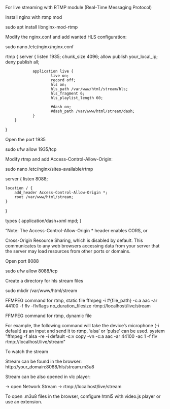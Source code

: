 For live streaming with RTMP module (Real-Time Messaging Protocol)

Install nginx with rtmp mod

sudo apt install libnginx-mod-rtmp

Modify the nginx.conf and add wanted HLS configuration:

sudo nano /etc/nginx/nginx.conf

rtmp {
        server {
                listen 1935;
                chunk_size 4096;
                allow publish your_local_ip;
                deny publish all;
                
                application live {
                    	live on;
                    	record off;
                        hls on;
                        hls_path /var/www/html/stream/hls;
                        hls_fragment 6;
                        hls_playlist_length 60;

                        #dash on;
                        #dash_path /var/www/html/stream/dash;
                }
        }
}

Open the port 1935

sudo ufw allow 1935/tcp

Modify rtmp and add Access-Control-Allow-Origin:

sudo nano /etc/nginx/sites-available/rtmp

server {
    listen 8088;

    location / {
        add_header Access-Control-Allow-Origin *;
        root /var/www/html/stream;
    }
}

types {
    application/dash+xml mpd;
}

“Note: The Access-Control-Allow-Origin * header enables CORS, or

Cross-Origin Resource Sharing, which is disabled by default. This communicates to any web browsers accessing data from your server that the server may load resources from other ports or domains. 

Open port 8088

sudo ufw allow 8088/tcp

Create a directory for hls stream files

sudo mkdir /var/www/html/stream

 

FFMPEG command for rtmp, static file
ffmpeg -i #{file_path} -c:a aac -ar 44100 -f flv -flvflags no_duration_filesize rtmp://localhost/live/stream

FFMPEG command for rtmp, dynamic file

For example, the following command will take the device’s microphone (-i default) as an input and send it to rtmp, ‘alsa’ or ‘pulse’ can be used.
system "ffmpeg -f alsa -re -i default -c:v copy -vn -c:a aac -ar 44100 -ac 1 -f flv rtmp://localhost/live/stream"

To watch the stream

Stream can be found in the browser: http://your_domain:8088/hls/stream.m3u8

Stream can be also opened in vlc player:

 → open Network Stream → rtmp://localhost/live/stream

To open .m3u8 files in the browser, configure html5 with video.js player or use an extension.
 

